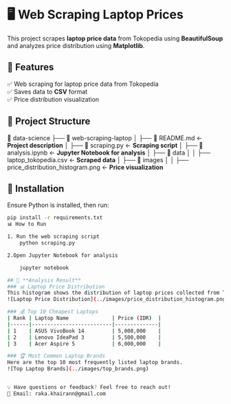 # 🖥️ Web Scraping Laptop Prices  

This project scrapes **laptop price data** from Tokopedia using **BeautifulSoup** and analyzes price distribution using **Matplotlib**.

## 🚀 **Features**
✅ Web scraping for laptop price data from Tokopedia  
✅ Saves data to **CSV** format  
✅ Price distribution visualization  

## 📂 **Project Structure**
📂 data-science
├── 📂 web-scraping-laptop
│   ├── 📜 README.md  ← **Project description**
│   ├── 📜 scraping.py  ← **Scraping script**
│   ├── 📜 analysis.ipynb  ← **Jupyter Notebook for analysis**
│   ├── 📂 data
│   │   ├── laptop_tokopedia.csv  ← **Scraped data**
│   ├── 📂 images
│   │   ├── price_distribution_histogram.png  ← **Price visualization**


## 🔧 **Installation**
Ensure Python is installed, then run:
```bash
pip install -r requirements.txt
📊 How to Run

1. Run the web scraping script
    python scraping.py

2.Open Jupyter Notebook for analysis

    jupyter notebook

## 📸 **Analysis Result**
### 📊 Laptop Price Distribution  
This histogram shows the distribution of laptop prices collected from Tokopedia.  
![Laptop Price Distribution](../images/price_distribution_histogram.png)  

### 💰 Top 10 Cheapest Laptops  
| Rank | Laptop Name              | Price (IDR)  |
|------|--------------------------|--------------|
| 1    | ASUS VivoBook 14         | 5,000,000    |
| 2    | Lenovo IdeaPad 3         | 5,500,000    |
| 3    | Acer Aspire 5            | 6,000,000    |

### 🏆 Most Common Laptop Brands  
Here are the top 10 most frequently listed laptop brands.  
![Top Laptop Brands](../images/top_brands.png)  


💡 Have questions or feedback? Feel free to reach out!
📧 Email: raka.khairann@gmail.com
